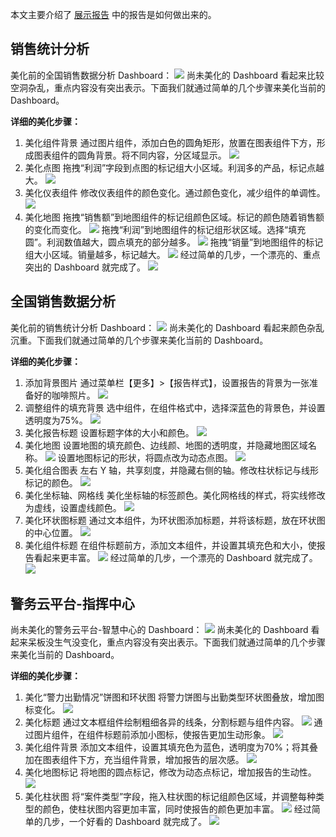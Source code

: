 本文主要介绍了 [展示报告](https://cloud.tencent.com/document/product/590/19782) 中的报告是如何做出来的。

## 销售统计分析
美化前的全国销售数据分析 Dashboard：
![](https://main.qcloudimg.com/raw/a326b123d9c54db913b4e3e7d1e0366f.png)
尚未美化的 Dashboard 看起来比较空洞杂乱，重点内容没有突出表示。下面我们就通过简单的几个步骤来美化当前的 Dashboard。

**详细的美化步骤：**
1. 美化组件背景
通过图片组件，添加白色的圆角矩形，放置在图表组件下方，形成图表组件的圆角背景。将不同内容，分区域显示。
![](https://main.qcloudimg.com/raw/b854c51b46d9835554e5d939395dd7e8.png)
2. 美化点图
拖拽“利润”字段到点图的标记组大小区域。利润多的产品，标记点越大。
![](https://main.qcloudimg.com/raw/41551b1a7c4edaa1c871a06de9678a2e.png)
3. 美化仪表组件
修改仪表组件的颜色变化。通过颜色变化，减少组件的单调性。
![](https://main.qcloudimg.com/raw/d12f4347f6e2d2a4f1811142d6cd98c5.png)
4. 美化地图
拖拽“销售额”到地图组件的标记组颜色区域。标记的颜色随着销售额的变化而变化。
![](https://main.qcloudimg.com/raw/f1024b0b6acbbfec1906d2435a9283af.png)
拖拽“利润”到地图组件的标记组形状区域。选择“填充圆”。利润数值越大，圆点填充的部分越多。
![](https://main.qcloudimg.com/raw/452c0622f2402f35d0b436204c5f2b2c.png)
拖拽“销量”到地图组件的标记组大小区域。销量越多，标记越大。
![](https://main.qcloudimg.com/raw/10b5b0ab5d67fe51a8ae21ed33c5ad01.png)
经过简单的几步，一个漂亮的、重点突出的 Dashboard 就完成了。
![](https://main.qcloudimg.com/raw/f1cf3a45096d9f0e9d04c74cfb0534fc.png)

## 全国销售数据分析
美化前的销售统计分析 Dashboard：
![](https://main.qcloudimg.com/raw/1e7c2b245f3d5e2e8e54878f76297a3e.png)
尚未美化的 Dashboard 看起来颜色杂乱沉重。下面我们就通过简单的几个步骤来美化当前的 Dashboard。

**详细的美化步骤：**
1. 添加背景图片
通过菜单栏【更多】>【报告样式】，设置报告的背景为一张准备好的咖啡照片。
![](https://main.qcloudimg.com/raw/72ffa72384f3fe975b9005afd470ea91.png)
2. 调整组件的填充背景
选中组件，在组件格式中，选择深蓝色的背景色，并设置透明度为75%。
![](https://main.qcloudimg.com/raw/d55166aa2ae83521448008e572f7768b.png)
3. 美化报告标题
设置标题字体的大小和颜色。
![](https://main.qcloudimg.com/raw/4e44b8994e6a6e0fab8a2923765e37d4.png)
4. 美化地图
设置地图的填充颜色、边线颜、地图的透明度，并隐藏地图区域名称。
![](https://main.qcloudimg.com/raw/fa3ce5f7bd2b8e82fbc27b245db8b32b.png)
设置地图标记的形状，将圆点改为动态点图。
![](https://main.qcloudimg.com/raw/e8db4280ab89bd70cfa35cd0215dcff7.png)
5. 美化组合图表
左右 Y 轴，共享刻度，并隐藏右侧的轴。修改柱状标记与线形标记的颜色。
![](https://main.qcloudimg.com/raw/c6e474b995d826488c1050229560c75a.png)
6. 美化坐标轴、网格线
美化坐标轴的标签颜色。美化网格线的样式，将实线修改为虚线，设置虚线颜色。
![](https://main.qcloudimg.com/raw/797b74bbb64c31a95ae84b903b94d100.png)
7. 美化环状图标题
通过文本组件，为环状图添加标题，并将该标题，放在环状图的中心位置。
![](https://main.qcloudimg.com/raw/49083c2f3b6b5198f9250aea5ee0dd7e.png)
8. 美化组件标题
在组件标题前方，添加文本组件，并设置其填充色和大小，使报告看起来更丰富。
![](https://main.qcloudimg.com/raw/1cc3c691c43bf663f2a7dde86cfa61df.png)
经过简单的几步，一个漂亮的 Dashboard 就完成了。
![](https://main.qcloudimg.com/raw/d9030f740f22f4f4a9acda7e17de6659.jpg)

## 警务云平台-指挥中心
尚未美化的警务云平台-智慧中心的 Dashboard：
![](https://main.qcloudimg.com/raw/9119c57a6ccb11bdbb68ccf3c141e509.png)
尚未美化的 Dashboard 看起来呆板没生气没变化，重点内容没有突出表示。下面我们就通过简单的几个步骤来美化当前的 Dashboard。

**详细的美化步骤：**
1. 美化“警力出勤情况”饼图和环状图
将警力饼图与出勤类型环状图叠放，增加图标变化。
![](https://main.qcloudimg.com/raw/8af733b66d85f192dee6c049fca7af1d.png)
2. 美化标题
通过文本框组件绘制粗细各异的线条，分割标题与组件内容。
![](https://main.qcloudimg.com/raw/7e65c66ebcb5ca7b2f02de21d2aa8dc1.png)
通过图片组件，在组件标题前添加小图标，使报告更加生动形象。
![](https://main.qcloudimg.com/raw/e4a0d2fce72d779d019107a0ce76befa.png)
3. 美化组件背景
添加文本组件，设置其填充色为蓝色，透明度为70%；将其叠加在图表组件下方，充当组件背景，增加报告的层次感。
![](https://main.qcloudimg.com/raw/da096d049911052af5eb862ef5d43740.png)
4. 美化地图标记
将地图的圆点标记，修改为动态点标记，增加报告的生动性。
![](https://main.qcloudimg.com/raw/2b7164ef42ad3aa50040798241571f84.png)
5. 美化柱状图
将“案件类型”字段，拖入柱状图的标记组颜色区域，并调整每种类型的颜色，使柱状图内容更加丰富，同时使报告的颜色更加丰富。
![](https://main.qcloudimg.com/raw/fc95445d00e3f1478baea8142d6aed14.png)
经过简单的几步，一个好看的 Dashboard 就完成了。
![](https://main.qcloudimg.com/raw/eec26af88ecd1fecbc2837272124ab00.png)

